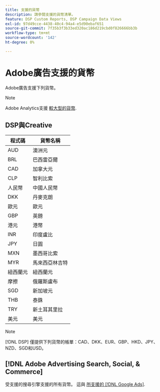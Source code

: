```yaml
---
title: 支援的貨幣
description: 請參閱支援的貨幣清單。
feature: DSP Custom Reports, DSP Campaign Data Views
exl-id: 97d49cce-4438-40c4-94a4-e5d90ebaf651
source-git-commit: 7f35b3f3b33ed320ac186d219cbd0f826666bb3b
workflow-type: tm+mt
source-wordcount: '142'
ht-degree: 0%

---
```


# Adobe廣告支援的貨幣

Adobe廣告支援下列貨幣。


>[!NOTE]
>
>Adobe Analytics支援 [較大型的貨幣](https://experienceleague.adobe.com/docs/analytics/implementation/vars/config-vars/currencycode.html).

## DSP與Creative

| 程式碼 | 貨幣名稱 |
| ------ | -------------- |
| AUD | 澳洲元 |
| BRL | 巴西雷亞爾 |
| CAD | 加拿大元 |
| CLP | 智利比索 |
| 人民幣 | 中國人民幣 |
| DKK | 丹麥克朗 |
| 歐元 | 歐元 |
| GBP | 英鎊 |
| 港元 | 港幣 |
| INR | 印度盧比 |
| JPY | 日圓 |
| MXN | 墨西哥比索 |
| MYR | 馬來西亞林吉特 |
| 紐西蘭元 | 紐西蘭元 |
| 摩擦 | 俄羅斯盧布 |
| SGD | 新加坡元 |
| THB | 泰銖 |
| TRY | 新土耳其里拉 |
| 美元 | 美元 |

>[!NOTE]
>
> [!DNL DSP] 僅提供下列貨幣的帳單：CAD、DKK、EUR、GBP、HKD、JPY、NZD、SGD和USD。

## [!DNL Adobe Advertising Search, Social, & Commerce]

受支援的搜尋引擎支援的所有貨幣。 這與 [所支援的 [!DNL Google Ads]](https://developers.google.com/adwords/api/docs/appendix/codes-formats#currency-codes).

